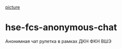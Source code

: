 [picture](https://github.com/olegenov/hse-fcs-anonymous-chat/blob/main/botpic.png)

# hse-fcs-anonymous-chat
Анонимная чат рулетка в рамках ДКН ФКН ВШЭ
